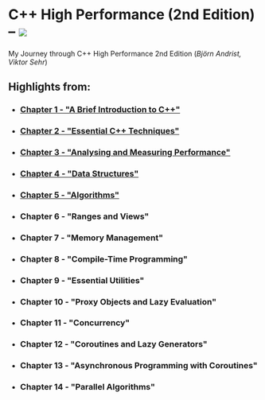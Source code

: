 # C++ High Performance (2nd Edition) – [![](https://tokei.ekzhang.com/b1/github/ITHelpDec/CPP-High-Performance?category=code&style=plastic)](https://github.com/ITHelpDec/CPP-High-Performance)
My Journey through C++ High Performance 2nd Edition (_Björn Andrist, Viktor Sehr_)

## Highlights from:

* ### [Chapter 1 - "A Brief Introduction to C++"](./Chapter%201%20-%20A%20Brief%20Introduction%20to%20C++)
* ### [Chapter 2 - "Essential C++ Techniques"](Chapter%202%20-%20Essential%20C++%20Techniques)
* ### [Chapter 3 - "Analysing and Measuring Performance"](Chapter%203%20-%20Analysing%20and%20Measuring%20Performance)
* ### [Chapter 4 - "Data Structures"](Chapter%204%20-%20Data%20Structures)
* ### [Chapter 5 - "Algorithms"](Chapter%205%20-%20Algorithms)
* ### Chapter 6 - "Ranges and Views"
* ### Chapter 7 - "Memory Management"
* ### Chapter 8 - "Compile-Time Programming"
* ### Chapter 9 - "Essential Utilities"
* ### Chapter 10 - "Proxy Objects and Lazy Evaluation"
* ### Chapter 11 - "Concurrency"
* ### Chapter 12 - "Coroutines and Lazy Generators"
* ### Chapter 13 - "Asynchronous Programming with Coroutines"
* ### Chapter 14 - "Parallel Algorithms"
